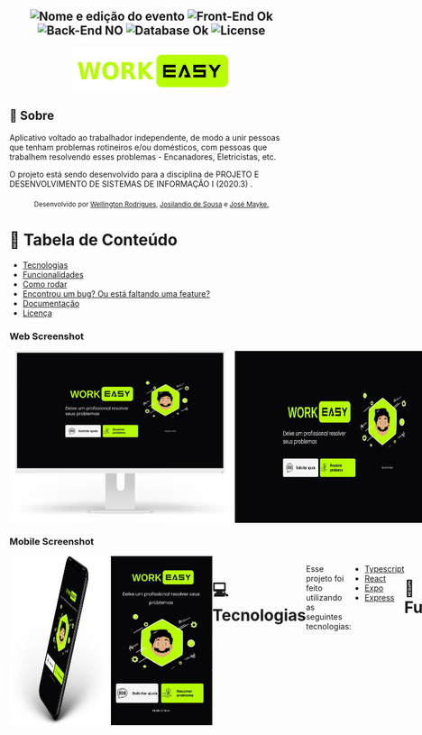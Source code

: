 <h2 align="center">
  <img src="https://img.shields.io/badge/Work%20Easy-v1-blueblack?style=for-the-badge" alt="Nome e edição do evento" />

  <img src="https://img.shields.io/badge/Front End%3F-ok-blueblack?style=for-the-badge" alt="Front-End Ok" />

  <img src="https://img.shields.io/badge/Back End%3F-NO-blueblack?style=for-the-badge" alt="Back-End NO" />

  <img src="https://img.shields.io/badge/Database%3F-ok-blueblack?style=for-the-badge" alt="Database Ok" />

  <img src="https://img.shields.io/github/license/matheusfelipeog/proffy?color=blueviolet&style=for-the-badge" alt="License" />
</h2>

<p align="center">
   <img src="https://github.com/WorkEasy/WorkEasy/blob/master/Img-telas/photo5163603438272096481.jpg" alt="WorkEasy" width="280"/>
</p>


## 📖 Sobre 


Aplicativo voltado ao trabalhador independente, de modo a unir pessoas que tenham problemas rotineiros e/ou domésticos, com pessoas que trabalhem resolvendo esses problemas - Encanadores, Eletricistas, etc. 

O projeto está sendo desenvolvido para a disciplina de PROJETO E DESENVOLVIMENTO DE SISTEMAS DE INFORMAÇÃO I (2020.3) .



<div align="center">
  <sub>Desenvolvido por 
    <a href="https://github.com/wrtinho">Wellington Rodrigues</a>, 
    <a href="https://github.com/eldblack">Josilandio de Sousa</a> e 
    <a href="https://github.com/JoseMayke">José Mayke.</a>
  </sub>
</div>

# :pushpin: Tabela de Conteúdo

* [Tecnologias](#computer-tecnologias)
* [Funcionalidades](#rocket-funcionalidades)
* [Como rodar](#construction_worker-como-rodar)
* [Encontrou um bug? Ou está faltando uma feature?](#bug-problemas)
* [Documentação](#closed_book-documentação)
* [Licença](#memo-licença)

### Web Screenshot
<div style="display: flex; flex-direction: 'row'; align-items: 'center';">
   <img src="https://github.com/WorkEasy/WorkEasy/blob/master/Img-telas/photo5159388335892965514.jpg" width="400px">
   <img src="https://github.com/WorkEasy/WorkEasy/blob/master/Img-telas/photo5159388335892965512.jpg" width="400px">
</div>

### Mobile Screenshot
<div style="display: flex; flex-direction: 'row';">
   <img src="https://github.com/WorkEasy/WorkEasy/blob/master/Img-telas/photo5159388335892965513.jpg" width="180">
   <img src="https://github.com/WorkEasy/WorkEasy/blob/master/Img-telas/photo5159388335892965511.jpg" width="180">
   


# :computer: Tecnologias
Esse projeto foi feito utilizando as seguintes tecnologias:

* [Typescript](https://www.typescriptlang.org/)      
* [React](https://reactjs.org/)      
* [Expo](https://expo.io/)       
* [Express](https://expressjs.com/) 

# :rocket: Funcionalidades

* Site para cadastro de cliente e trabalhador.
* App para conectar cliente e trabalhador.

# :construction_worker: Como rodar
```bash
# Clone o Repositoria
$ git clone https://github.com/WorkEasy/WorkEasy.git
```
### 📦 Rode a API

```bash
# Vá para a pasta do servidor
$ cd WorkEasy/server

# Instale as depedencias
$ yarn install

# Rode a aplicação
$ yarn start
```
Acesse a API: http://localhost:3333/

### 💻 Rode o Project Web

```bash
# Vá para a pasta webs
$ cd WorkEasy/web

# Instale as depedencias
$ yarn install

# Rode a aplicação
$ yarn start
```
Acesse: http://localhost:3000/ para ver o resultado.

### 📱 Run Mobile Project
Para rodar o projeto mobile você precisa de um celular com o [expo](https://play.google.com/store/apps/details?id=host.exp.exponent) instlado ou um emulador android/ios.

```bash
# Vá para a pasta mobile
$ cd WorkEasy/mobile

# Instale as depedencias
$ yarn install

# Rode a aplicação
$ yarn start
```
Depois leia o QRCode com o app do [expo](https://play.google.com/store/apps/details?id=host.exp.exponent) ou rode em um emulador.


# :bug: Problemas

Fique a vontade para criar uma nova issue com o respectivo titulo e descrição na página de issues do [WorkEasy](https://github.com/WorkEasy/WorkEasy/issues) Repositorio.

# :closed_book: Documentação

Confira a documentação da aplicação: [WorkEasy - Documentação](https://github.com/WorkEasy/WorkEasy/blob/master/WorkEasy-Documenta%C3%A7%C3%A3o.pdf) para mais detalhes.

# :memo: Licença

Lançado em 2020 :memo: Licença

Made by [Wellington Rodrigues](https://github.com/wrtinho), [Josilandio de Sousa](https://github.com/eldblack) e [José Mayke](https://github.com/JoseMayke).
Esse projeto esta sobre [MIT license](./LICENSE).

